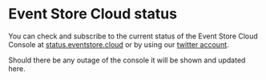 # Event Store Cloud status

You can check and subscribe to the current status of the Event Store Cloud Console at [status.eventstore.cloud](status.eventstore.cloud) or by using our [twitter account](https://twitter.com/esc_status).

Should there be any outage of the console it will be shown and updated here.
